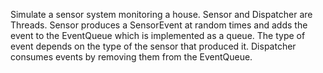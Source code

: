 Simulate a sensor system monitoring a house. Sensor and Dispatcher are Threads. 
Sensor produces a SensorEvent at random times and adds the event to the EventQueue 
which is implemented as a queue. The type of event depends on the type of the sensor that produced it. 
Dispatcher consumes events by removing them from the EventQueue.
